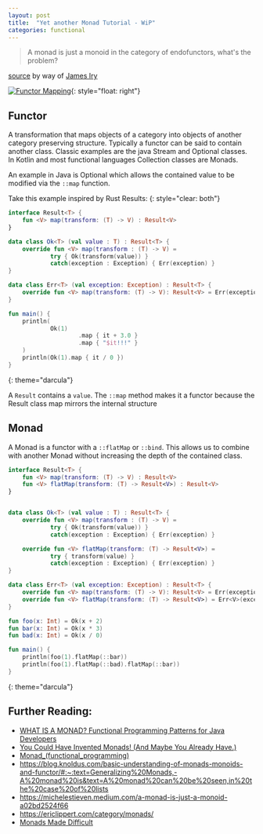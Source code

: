 ```yaml
---
layout: post
title:  "Yet another Monad Tutorial - WiP" 
categories: functional
---
```


> A monad is just a monoid in the category of endofunctors, what's the problem?

[source](https://books.google.com/books?id=MXboNPdTv7QC&pg=PA138&lpg=PA138&dq=%22monoid+in+the+category+of+endofunctors%22+mac+lane&source=bl&ots=feQWTkH2Uw&sig=tv-1JwaMOygKGmFE2vM2FhJVS9o&hl=en&ei=5iWsTJCkBIPSsAPQwJ36Aw&sa=X&oi=book_result&ct=result#v=onepage&q&f=false) by way of [James Iry](http://james-iry.blogspot.com/2009/05/brief-incomplete-and-mostly-wrong.html)


[![Functor Mapping](//www.plantuml.com/plantuml/png/RP0_IySm48Rt-nG7BZfq49poar3n3pWvA2xYS3P76qZJa5u64R-xRQyLMynqUOwNzqdgKIXBwGECANY1wgtppd5yhon0GzdXosTY_094ynY5MyudmEbKrWtb8_0hXS8pCdVBVTlAy2pPntPPwQWhnq9D1z-WZKWj-OZ_59_TtjnVFLpYKn8_H0hNiubLbL-sEjcjjgTqlZ9Z_XXUd7OnTTsb51cpYHyI2ktn3HmTwi_LqrZwy0C0)](//www.plantuml.com/plantuml/umla/RP0_IySm48Rt-nG7BZfq49poar3n3pWvA2xYS3P76qZJa5u64R-xRQyLMynqUOwNzqdgKIXBwGECANY1wgtppd5yhon0GzdXosTY_094ynY5MyudmEbKrWtb8_0hXS8pCdVBVTlAy2pPntPPwQWhnq9D1z-WZKWj-OZ_59_TtjnVFLpYKn8_H0hNiubLbL-sEjcjjgTqlZ9Z_XXUd7OnTTsb51cpYHyI2ktn3HmTwi_LqrZwy0C0){: style="float: right"}

## Functor

A transformation that maps objects of a category into objects of another category preserving structure.  Typically a functor can be said to contain another class.  Classic examples are the java Stream and Optional classes.  In Kotlin and most functional languages Collection classes are Monads.

An example in Java is Optional which allows the contained value to be modified via the `::map` function.

Take this example inspired by Rust Results:
{: style="clear: both"}

```kotlin
interface Result<T> {
    fun <V> map(transform: (T) -> V) : Result<V>
}

data class Ok<T> (val value : T) : Result<T> {
    override fun <V> map(transform : (T) -> V) =
            try { Ok(transform(value)) }
            catch(exception : Exception) { Err(exception) }
}

data class Err<T> (val exception: Exception) : Result<T> {
    override fun <V> map(transform: (T) -> V): Result<V> = Err(exception)
}

fun main() {
    println(
            Ok(1)
                    .map { it + 3.0 }
                    .map { "$it!!!" }
    )
    println(Ok(1).map { it / 0 })
}
```
{: theme="darcula"}

A `Result` contains a `value`.  The `::map` method makes it a functor because the Result class map mirrors the internal structure

## Monad

A Monad is a functor with a `::flatMap` or `::bind`.  This allows us to combine with another Monad without increasing the depth of the contained class.
```kotlin
interface Result<T> {
    fun <V> map(transform: (T) -> V) : Result<V>
    fun <V> flatMap(transform: (T) -> Result<V>) : Result<V>
}


data class Ok<T> (val value : T) : Result<T> {
    override fun <V> map(transform : (T) -> V) =
            try { Ok(transform(value)) }
            catch(exception : Exception) { Err(exception) }

    override fun <V> flatMap(transform: (T) -> Result<V>) =
            try { transform(value) }
            catch(exception : Exception) { Err(exception) }
}

data class Err<T> (val exception: Exception) : Result<T> {
    override fun <V> map(transform: (T) -> V): Result<V> = Err(exception)
    override fun <V> flatMap(transform: (T) -> Result<V>) = Err<V>(exception)
}

fun foo(x: Int) = Ok(x + 2)
fun bar(x: Int) = Ok(x * 3)
fun bad(x: Int) = Ok(x / 0)

fun main() {
    println(foo(1).flatMap(::bar))
    println(foo(1).flatMap(::bad).flatMap(::bar))
}
```
{: theme="darcula"}

## Further Reading:
- [WHAT IS A MONAD? Functional Programming Patterns for Java Developers](https://www.youtube.com/watch?v=8DJtc3zJ5nY)
- [You Could Have Invented Monads! (And Maybe You Already Have.)](http://blog.sigfpe.com/2006/08/you-could-have-invented-monads-and.html)
- [Monad_(functional_programming)](https://en.wikipedia.org/wiki/Monad_(functional_programming))
- https://blog.knoldus.com/basic-understanding-of-monads-monoids-and-functor/#:~:text=Generalizing%20Monads,-A%20monad%20is&text=A%20monad%20can%20be%20seen,in%20the%20case%20of%20lists
- https://michelestieven.medium.com/a-monad-is-just-a-monoid-a02bd2524f66
- https://ericlippert.com/category/monads/
- [Monads Made Difficult](https://www.stephendiehl.com/posts/monads.html)

<script src="https://unpkg.com/kotlin-playground@1" data-selector=".language-kotlin"></script>
